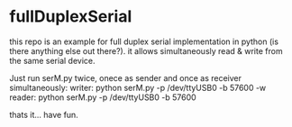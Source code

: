 # fullDuplexSerial

this repo is an example for full duplex serial implementation in python (is there anything else out there?).
it allows simultaneously read & write from the same serial device.

Just run serM.py twice, onece as sender and once as receiver simultaneously:
writer: 
    python serM.py -p /dev/ttyUSB0 -b 57600 -w
reader: 
    python serM.py -p /dev/ttyUSB0 -b 57600
    
 
 thats it... have fun.
